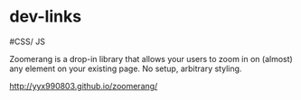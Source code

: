 dev-links
=========


#CSS/ JS

Zoomerang
is a drop-in library that allows your users to zoom in on (almost) any element on your existing page. No setup, arbitrary styling.

http://yyx990803.github.io/zoomerang/
